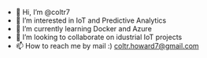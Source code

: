 - 👋 Hi, I’m @coltr7
- 👀 I’m interested in IoT and Predictive Analytics
- 🌱 I’m currently learning Docker and Azure
- 💞️ I’m looking to collaborate on idustrial IoT projects
- 📫 How to reach me by mail :) coltr.howard7@gmail.com

<!---
coltr7/coltr7 is a ✨ special ✨ repository because its `README.md` (this file) appears on your GitHub profile.
You can click the Preview link to take a look at your changes.
--->
